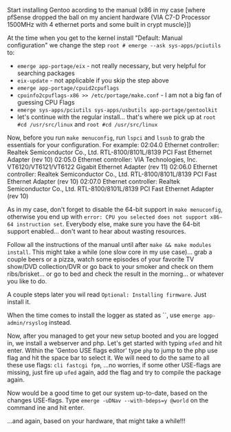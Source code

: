 Start installing Gentoo acording to the manual (x86 in my case [where pfSense dropped the ball on my ancient hardware {VIA C7-D Processor 1500MHz with 4 ethernet ports and some built in crypt muscle}])

At the time when you get to the kernel install "Default: Manual configuration" we change the step `root # emerge --ask sys-apps/pciutils` to:
- `emerge app-portage/eix` - not really necessary, but very helpful for searching packages
- `eix-update` - not applicable if you skip the step above
- `emerge app-portage/cpuid2cpuflags`
- `cpuinfo2cpuflags-x86 >> /etc/portage/make.conf` - I am not a big fan of guessing CPU Flags
- `emerge sys-apps/pciutils sys-apps/usbutils app-portage/gentoolkit`
- let's continue with the regular install... that's where we pick up at `root #cd /usr/src/linux` and `root #cd /usr/src/linux`

Now, before you run `make menuconfig`, run `lspci` and `lsusb` to grab the essentials for your configuration.
For example:
02:04.0 Ethernet controller: Realtek Semiconductor Co., Ltd. RTL-8100/8101L/8139 PCI Fast Ethernet Adapter (rev 10)
02:05.0 Ethernet controller: VIA Technologies, Inc. VT6120/VT6121/VT6122 Gigabit Ethernet Adapter (rev 11)
02:06.0 Ethernet controller: Realtek Semiconductor Co., Ltd. RTL-8100/8101L/8139 PCI Fast Ethernet Adapter (rev 10)
02:07.0 Ethernet controller: Realtek Semiconductor Co., Ltd. RTL-8100/8101L/8139 PCI Fast Ethernet Adapter (rev 10)

As in my case, don't forget to disable the 64-bit support in `make menuconfig`, otherwise you end up with `error: CPU you selected does not support x86-64 instruction set`. Everybody else, make sure you have the 64-bit support enabled... don't want to hear about wasting resources.

Follow all the instructions of the manual until after `make && make modules install`.
This might take a while (one slow core in my use case)... grab a couple beers or a pizza, watch some episodes of your favorite TV show/DVD collection/DVR or go back to your smoker and check on them ribs/brisket... or go to bed and check the result in the morning... or whatever you like to do.

A couple steps later you wil read `Optional: Installing firmware`. Just install it.

When the time comes to install the logger as stated as ``, use `emerge app-admin/rsyslog` instead.

Now, after you managed to get your new setup booted and you are logged in, we install a webserver and php.
Let's get started with typing `ufed` and hit enter.
Within the 'Gentoo USE flags editor' type `php` to jump to the php use flag and hit the space bar to select it.
We will need to do the same to all these use flags: `cli fastcgi fpm`, 
...no worries, if some other USE-flags are missing, just fire up `ufed` again, add the flag and try to compile the package again.

Now would be a good time to get our system up-to-date, based on the changes USE-flags.
Type `emerge -uDNav --with-bdeps=y @world` on the command ine and hit enter.

...and again, based on your hardware, that might take a while!!!

